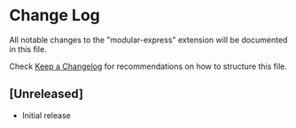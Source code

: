 # Change Log

All notable changes to the "modular-express" extension will be documented in this file.

Check [Keep a Changelog](http://keepachangelog.com/) for recommendations on how to structure this file.

## [Unreleased]

- Initial release